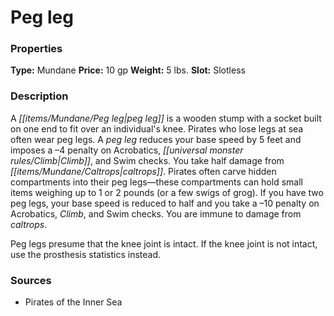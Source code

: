 ﻿---
Title: "Peg leg"
Type: "Mundane"
Price: "10 gp"
Weight: "5 lbs."
Slot: "Slotless"
Description: |
  "A peg leg is a wooden stump with a socket built on one end to fit over an individual's knee. Pirates who lose legs at sea often wear peg legs. A peg leg reduces your base speed by 5 feet and imposes a –4 penalty on Acrobatics, Climb, and Swim checks. You take half damage from caltrops. Pirates often carve hidden compartments into their peg legs—these compartments can hold small items weighing up to 1 or 2 pounds (or a few swigs of grog). If you have two peg legs, your base speed is reduced to half and you take a –10 penalty on Acrobatics, Climb, and Swim checks. You are immune to damage from caltrops.
  Peg legs presume that the knee joint is intact. If the knee joint is not intact, use the prosthesis statistics instead."
Sources: "['Pirates of the Inner Sea']"
---

# Peg leg

### Properties

**Type:** Mundane **Price:** 10 gp **Weight:** 5 lbs. **Slot:** Slotless

### Description

A _[[items/Mundane/Peg leg|peg leg]]_ is a wooden stump with a socket built on one end to fit over an individual's knee. Pirates who lose legs at sea often wear peg legs. A _peg leg_ reduces your base speed by 5 feet and imposes a –4 penalty on Acrobatics, _[[universal monster rules/Climb|Climb]]_, and Swim checks. You take half damage from _[[items/Mundane/Caltrops|caltrops]]_. Pirates often carve hidden compartments into their peg legs—these compartments can hold small items weighing up to 1 or 2 pounds (or a few swigs of grog). If you have two peg legs, your base speed is reduced to half and you take a –10 penalty on Acrobatics, _Climb_, and Swim checks. You are immune to damage from _caltrops_.

Peg legs presume that the knee joint is intact. If the knee joint is not intact, use the prosthesis statistics instead.

### Sources

* Pirates of the Inner Sea